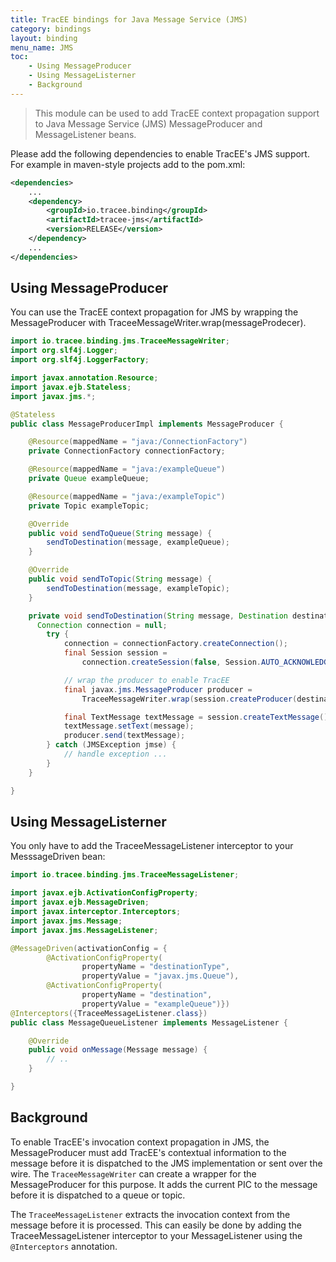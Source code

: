 ```yaml
---
title: TracEE bindings for Java Message Service (JMS)
category: bindings
layout: binding
menu_name: JMS
toc:
    - Using MessageProducer
    - Using MessageListerner
    - Background
---
```


> This module can be used to add TracEE context propagation support to Java Message Service (JMS) MessageProducer and MessageListener beans.


Please add the following dependencies to enable TracEE's JMS support. For example in maven-style projects add to the pom.xml:

```xml
<dependencies>
    ...
    <dependency>
        <groupId>io.tracee.binding</groupId>
        <artifactId>tracee-jms</artifactId>
        <version>RELEASE</version>
    </dependency>
    ...
</dependencies>
```

## Using MessageProducer

You can use the TracEE context propagation for JMS by wrapping the MessageProducer with TraceeMessageWriter.wrap(messageProdecer).

```java
import io.tracee.binding.jms.TraceeMessageWriter;
import org.slf4j.Logger;
import org.slf4j.LoggerFactory;

import javax.annotation.Resource;
import javax.ejb.Stateless;
import javax.jms.*;

@Stateless
public class MessageProducerImpl implements MessageProducer {

  	@Resource(mappedName = "java:/ConnectionFactory")
	private ConnectionFactory connectionFactory;

	@Resource(mappedName = "java:/exampleQueue")
	private Queue exampleQueue;

	@Resource(mappedName = "java:/exampleTopic")
	private Topic exampleTopic;

	@Override
	public void sendToQueue(String message) {
		sendToDestination(message, exampleQueue);
	}

	@Override
	public void sendToTopic(String message) {
		sendToDestination(message, exampleTopic);
	}

	private void sendToDestination(String message, Destination destination) {
	  Connection connection = null;
		try {
			connection = connectionFactory.createConnection();
			final Session session =
			    connection.createSession(false, Session.AUTO_ACKNOWLEDGE);

		  	// wrap the producer to enable TracEE
		  	final javax.jms.MessageProducer producer =
		  	    TraceeMessageWriter.wrap(session.createProducer(destination));

		  	final TextMessage textMessage = session.createTextMessage();
		  	textMessage.setText(message);
		  	producer.send(textMessage);
		} catch (JMSException jmse) {
			// handle exception ...
		}
	}

}

```

## Using MessageListerner
You only have to add the TraceeMessageListener interceptor to your MesssageDriven bean:

```java
import io.tracee.binding.jms.TraceeMessageListener;

import javax.ejb.ActivationConfigProperty;
import javax.ejb.MessageDriven;
import javax.interceptor.Interceptors;
import javax.jms.Message;
import javax.jms.MessageListener;

@MessageDriven(activationConfig = {
		@ActivationConfigProperty(
				propertyName = "destinationType",
				propertyValue = "javax.jms.Queue"),
		@ActivationConfigProperty(
				propertyName = "destination",
				propertyValue = "exampleQueue")})
@Interceptors({TraceeMessageListener.class})
public class MessageQueueListener implements MessageListener {

	@Override
	public void onMessage(Message message) {
		// ..
	}

}
```

## Background
To enable TracEE's invocation context propagation in JMS, the MessageProducer must add TracEE's contextual information
to the message before it is dispatched to the JMS implementation or sent over the wire.
The `TraceeMessageWriter` can create a wrapper for the MessageProducer for this purpose.
It adds the current PIC to the message before it is dispatched to a queue or topic.

The `TraceeMessageListener` extracts the invocation context from the message before it is processed.
This can easily be done by adding the TraceeMessageListener interceptor to your MessageListener using
the `@Interceptors` annotation.
